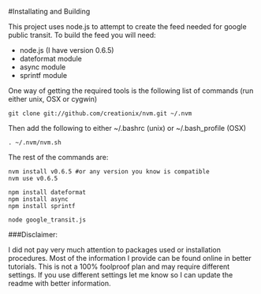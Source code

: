#Installating and Building

This project uses node.js to attempt to create the feed needed for google public transit. 
To build the feed you will need:

* node.js (I have version 0.6.5)
* dateformat module
* async module
* sprintf module

One way of getting the required tools is the following list of commands (run either unix, OSX or cygwin)

```shell
git clone git://github.com/creationix/nvm.git ~/.nvm
```

Then add the following to either ~/.bashrc (unix) or ~/.bash_profile (OSX)

```shell
. ~/.nvm/nvm.sh
```

The rest of the commands are:

```shell
nvm install v0.6.5 #or any version you know is compatible
nvm use v0.6.5

npm install dateformat
npm install async
npm install sprintf

node google_transit.js
```

###Disclaimer:

I did not pay very much attention to packages used or installation procedures. Most of the information I provide can be found online in better tutorials.
This is not a 100% foolproof plan and may require different settings. If you use different settings let me know so I can update the readme with better information.